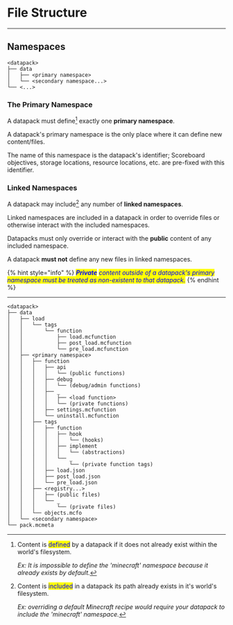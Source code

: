 # File Structure

***

## Namespaces

```
<datapack>
├── data
│   ├── <primary namespace>
│   └── <secondary namespace...>
└── <...>
```

### The Primary Namespace

A datapack must define[^1] exactly one **primary namespace**.

A datapack's primary namespace is the only place where it can define new content/files.

The name of this namespace is the datapack's identifier; Scoreboard objectives, storage locations, resource locations, etc. are pre-fixed with this identifier.

### Linked Namespaces

A datapack may include[^2] any number of **linked namespaces**.

Linked namespaces are included in a datapack in order to override files or otherwise interact with the included namespaces.

Datapacks must only override or interact with the **public** content of any included namespace.

A datapack **must not** define any new files in linked namespaces.

{% hint style="info" %}
_<mark style="color:blue;">**Private**</mark> <mark style="color:blue;"></mark><mark style="color:blue;">content outside of a datapack's primary namespace must be treated as non-existent to that datapack.</mark>_
{% endhint %}

***



```
<datapack>
├── data
│   ├── load
│   │   └── tags
│   │       └── function
│   │           ├── load.mcfunction
│   │           ├── post_load.mcfunction
│   │           └── pre_load.mcfunction
│   ├── <primary namespace>
│   │   ├── function
│   │   │   ├── api
│   │   │   │   └── (public functions)
│   │   │   ├── debug
│   │   │   │   └── (debug/admin functions)
│   │   │   ├── _
│   │   │   │   ├── <load function>
│   │   │   │   └── (private functions)
│   │   │   ├── settings.mcfunction
│   │   │   └── uninstall.mcfunction
│   │   ├── tags
│   │   │   ├── function
│   │   │   │   ├── hook
│   │   │   │   │   └── (hooks)
│   │   │   │   ├── implement
│   │   │   │   │   └── (abstractions)
│   │   │   │   └── _
│   │   │   │       └── (private function tags)
│   │   │   ├── load.json
│   │   │   ├── post_load.json
│   │   │   └── pre_load.json
│   │   ├── <registry...>
│   │   │   ├── (public files)
│   │   │   └── _
│   │   │       └── (private files)
│   │   └── objects.mcfo
│   └── <secondary namespace>
└── pack.mcmeta
```





[^1]: Content is <mark style="color:blue;">defined</mark> by a datapack if it does not already exist within the world's filesystem.&#x20;

    _Ex: It is impossible to define the 'minecraft' namespace because it already exists by default._

[^2]: Content is <mark style="color:blue;">included</mark> in a datapack its path already exists in it's world's filesystem.

    _Ex: overriding a default Minecraft recipe would require your datapack to include the 'minecraft' namespace._

